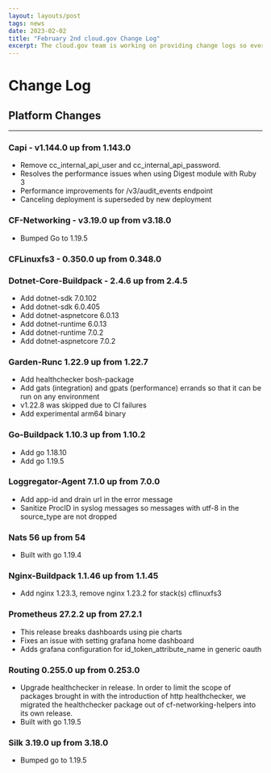 ```yaml
---
layout: layouts/post
tags: news
date: 2023-02-02
title: "February 2nd cloud.gov Change Log"
excerpt: The cloud.gov team is working on providing change logs so everyone can see new features and updates.
---
```


# Change Log

## Platform Changes

---

### Capi - v1.144.0 up from 1.143.0

- Remove cc_internal_api_user and cc_internal_api_password.
- Resolves the performance issues when using Digest module with Ruby 3
- Performance improvements for /v3/audit_events endpoint
- Canceling deployment is superseded by new deployment

### CF-Networking - v3.19.0 up from v3.18.0

- Bumped Go to 1.19.5

### CFLinuxfs3 - 0.350.0 up from 0.348.0

### Dotnet-Core-Buildpack - 2.4.6 up from 2.4.5

- Add dotnet-sdk 7.0.102
- Add dotnet-sdk 6.0.405
- Add dotnet-aspnetcore 6.0.13
- Add dotnet-runtime 6.0.13
- Add dotnet-runtime 7.0.2
- Add dotnet-aspnetcore 7.0.2

### Garden-Runc 1.22.9 up from 1.22.7

- Add healthchecker bosh-package
- Add gats (integration) and gpats (performance) errands so that it can be run on any environment
- v1.22.8 was skipped due to CI failures
- Add experimental arm64 binary

### Go-Buildpack 1.10.3 up from 1.10.2

- Add go 1.18.10
- Add go 1.19.5

### Loggregator-Agent 7.1.0 up from 7.0.0

- Add app-id and drain url in the error message
- Sanitize ProcID in syslog messages so messages with utf-8 in the source_type are not dropped

### Nats 56 up from 54

- Built with go 1.19.4

### Nginx-Buildpack 1.1.46 up from 1.1.45

- Add nginx 1.23.3, remove nginx 1.23.2 for stack(s) cflinuxfs3

### Prometheus 27.2.2 up from 27.2.1

- This release breaks dashboards using pie charts
- Fixes an issue with setting grafana home dashboard
- Adds grafana configuration for id_token_attribute_name in generic oauth

### Routing 0.255.0 up from 0.253.0

- Upgrade healthchecker in release. In order to limit the scope of packages brought in with the introduction of http healthchecker, we migrated the healthchecker package out of cf-networking-helpers into its own release.
- Built with go 1.19.5

### Silk 3.19.0 up from 3.18.0

- Bumped go to 1.19.5
